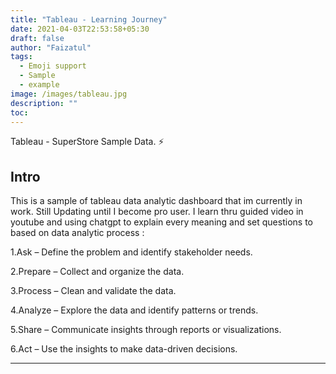 ```yaml
---
title: "Tableau - Learning Journey"
date: 2021-04-03T22:53:58+05:30
draft: false
author: "Faizatul"
tags:
  - Emoji support
  - Sample
  - example
image: /images/tableau.jpg
description: ""
toc: 
---
```


Tableau - SuperStore Sample Data. :zap:

## Intro

This is a sample of tableau data analytic dashboard that im currently in work. Still Updating until I become pro user. I learn thru guided video in youtube and using chatgpt to explain every meaning and set questions to based on data analytic process :

1.Ask – Define the problem and identify stakeholder needs.

2.Prepare – Collect and organize the data.

3.Process – Clean and validate the data.

4.Analyze – Explore the data and identify patterns or trends.

5.Share – Communicate insights through reports or visualizations.

6.Act – Use the insights to make data-driven decisions.

<hr>
